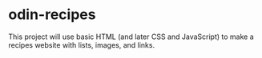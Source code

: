# odin-recipes
This project will use basic HTML (and later CSS and JavaScript) to make a recipes website with lists, images, and links.
